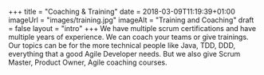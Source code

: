 +++
title = "Coaching & Training"
date = 2018-03-09T11:19:39+01:00
imageUrl = "images/training.jpg"
imageAlt = "Training and Coaching"
draft = false
layout = "intro"
+++
We have multiple scrum certifications and have multiple years of experience.
We can coach your teams or give trainings. Our topics can be for the more technical people like Java, TDD, DDD, everything that a good Agile Developer needs.
But we also give Scrum Master, Product Owner, Agile coaching courses.